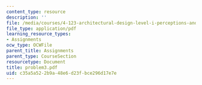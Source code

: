 ```yaml
---
content_type: resource
description: ''
file: /media/courses/4-123-architectural-design-level-i-perceptions-and-processes-fall-2003/c35a5a522b9a48e6d23fbce296d17e7e_problem3.pdf
file_type: application/pdf
learning_resource_types:
- Assignments
ocw_type: OCWFile
parent_title: Assignments
parent_type: CourseSection
resourcetype: Document
title: problem3.pdf
uid: c35a5a52-2b9a-48e6-d23f-bce296d17e7e
---
```

